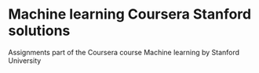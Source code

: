 # Machine learning Coursera Stanford solutions

Assignments part of the Coursera course Machine learning by Stanford University
